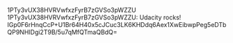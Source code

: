 1PTy3vUX38HVRVwfxzFyrB7zGVSo3pWZZU
1PTy3vUX38HVRVwfxzFyrB7zGVSo3pWZZU: Udacity rocks!
IGp0F6rHnqCcP+U1Br64H40x5cJCuc3LK6KHDdq6Aex1XwEibwpPeg5eDTbQP9NHIDgi2T9B/5u7qMfQTmaQBdQ=
